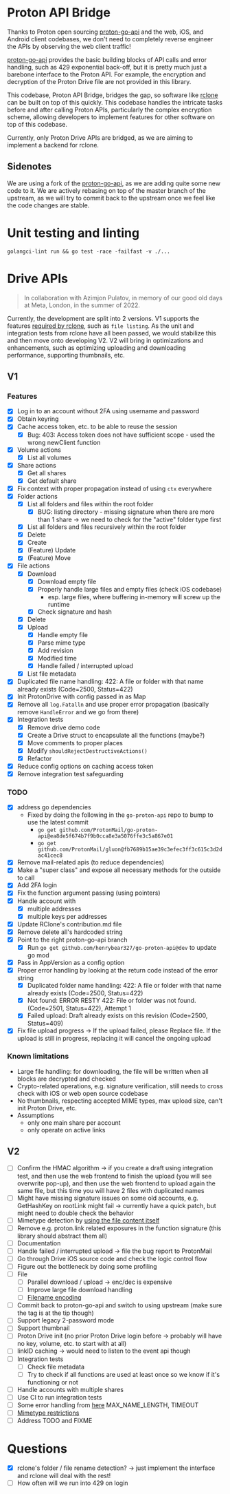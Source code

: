 # Proton API Bridge

Thanks to Proton open sourcing [proton-go-api](https://github.com/ProtonMail/go-proton-api) and the web, iOS, and Android client codebases, we don't need to completely reverse engineer the APIs by observing the web client traffic!

[proton-go-api](https://github.com/ProtonMail/go-proton-api) provides the basic building blocks of API calls and error handling, such as 429 exponential back-off, but it is pretty much just a barebone interface to the Proton API. For example, the encryption and decryption of the Proton Drive file are not provided in this library. 

This codebase, Proton API Bridge, bridges the gap, so software like [rclone](https://github.com/rclone/rclone) can be built on top of this quickly. This codebase handles the intricate tasks before and after calling Proton APIs, particularly the complex encryption scheme, allowing developers to implement features for other software on top of this codebase.

Currently, only Proton Drive APIs are bridged, as we are aiming to implement a backend for rclone.

## Sidenotes

We are using a fork of the [proton-go-api](https://github.com/henrybear327/go-proton-api), as we are adding quite some new code to it. We are actively rebasing on top of the master branch of the upstream, as we will try to commit back to the upstream once we feel like the code changes are stable.

# Unit testing and linting 

`golangci-lint run && go test -race -failfast -v ./...`

# Drive APIs

> In collaboration with Azimjon Pulatov, in memory of our good old days at Meta, London, in the summer of 2022.

Currently, the development are split into 2 versions. 
V1 supports the features [required by rclone](https://github.com/henrybear327/rclone/blob/master/fs/types.go), such as `file listing`. As the unit and integration tests from rclone have all been passed, we would stabilize this and then move onto developing V2.
V2 will bring in optimizations and enhancements, such as optimizing uploading and downloading performance, supporting thumbnails, etc.

## V1

### Features

- [x] Log in to an account without 2FA using username and password 
- [x] Obtain keyring
- [x] Cache access token, etc. to be able to reuse the session
    - [x] Bug: 403: Access token does not have sufficient scope - used the wrong newClient function
- [x] Volume actions
    - [x] List all volumes
- [x] Share actions
    - [x] Get all shares
    - [x] Get default share
- [x] Fix context with proper propagation instead of using `ctx` everywhere
- [x] Folder actions
    - [x] List all folders and files within the root folder
        - [x] BUG: listing directory - missing signature when there are more than 1 share -> we need to check for the "active" folder type first
    - [x] List all folders and files recursively within the root folder
    - [x] Delete
    - [x] Create
    - [x] (Feature) Update
    - [x] (Feature) Move
- [x] File actions
    - [x] Download
        - [x] Download empty file
        - [x] Properly handle large files and empty files (check iOS codebase)
            - esp. large files, where buffering in-memory will screw up the runtime
        - [x] Check signature and hash
    - [x] Delete
    - [x] Upload
        - [x] Handle empty file        
        - [x] Parse mime type 
        - [x] Add revision
        - [x] Modified time
        - [x] Handle failed / interrupted upload
    - [x] List file metadata 
- [x] Duplicated file name handling: 422: A file or folder with that name already exists (Code=2500, Status=422)
- [x] Init ProtonDrive with config passed in as Map
- [x] Remove all `log.Fatalln` and use proper error propagation (basically remove `HandleError` and we go from there)
- [x] Integration tests
    - [x] Remove drive demo code
    - [x] Create a Drive struct to encapsulate all the functions (maybe?)
    - [x] Move comments to proper places
    - [x] Modify `shouldRejectDestructiveActions()`
    - [x] Refactor 
- [x] Reduce config options on caching access token
- [x] Remove integration test safeguarding

### TODO

- [x] address go dependencies
    - Fixed by doing the following in the `go-proton-api` repo to bump to use the latest commit
        - `go get github.com/ProtonMail/go-proton-api@ea8de5f674b7f9b0cca8e3a5076ffe3c5a867e01`
        - `go get github.com/ProtonMail/gluon@fb7689b15ae39c3efec3ff3c615c3d2dac41cec8`
- [x] Remove mail-related apis (to reduce dependencies) 
- [x] Make a "super class" and expose all necessary methods for the outside to call
- [x] Add 2FA login
- [x] Fix the function argument passing (using pointers)
- [x] Handle account with
    - [x] multiple addresses
    - [x] multiple keys per addresses
- [x] Update RClone's contribution.md file
- [x] Remove delete all's hardcoded string
- [x] Point to the right proton-go-api branch
    - [x] Run `go get github.com/henrybear327/go-proton-api@dev` to update go mod
- [x] Pass in AppVersion as a config option
- [x] Proper error handling by looking at the return code instead of the error string
    - [x] Duplicated folder name handling: 422: A file or folder with that name already exists (Code=2500, Status=422)
    - [x] Not found: ERROR RESTY 422: File or folder was not found. (Code=2501, Status=422), Attempt 1
    - [x] Failed upload: Draft already exists on this revision (Code=2500, Status=409)
- [x] Fix file upload progress -> If the upload failed, please Replace file. If the upload is still in progress, replacing it will cancel the ongoing upload

### Known limitations

- Large file handling: for downloading, the file will be written when all blocks are decrypted and checked
- Crypto-related operations, e.g. signature verification, still needs to cross check with iOS or web open source codebase 
- No thumbnails, respecting accepted MIME types, max upload size, can't init Proton Drive, etc.
- Assumptions
    - only one main share per account
    - only operate on active links

## V2

- [ ] Confirm the HMAC algorithm -> if you create a draft using integration test, and then use the web frontend to finish the upload (you will see overwrite pop-up), and then use the web frontend to upload again the same file, but this time you will have 2 files with duplicated names
- [ ] Might have missing signature issues on some old accounts, e.g. GetHashKey on rootLink might fail -> currently have a quick patch, but might need to double check the behavior
- [ ] Mimetype detection by [using the file content itself](github.com/gabriel-vasile/mimetype)
- [ ] Remove e.g. proton.link related exposures in the function signature (this library should abstract them all)
- [ ] Documentation
- [ ] Handle failed / interrupted upload -> file the bug report to ProtonMail
- [ ] Go through Drive iOS source code and check the logic control flow
- [ ] Figure out the bottleneck by doing some profiling 
- [ ] File
    - [ ] Parallel download / upload -> enc/dec is expensive
    - [ ] Improve large file download handling
    - [ ] [Filename encoding](https://github.com/ProtonMail/WebClients/blob/b4eba99d241af4fdae06ff7138bd651a40ef5d3c/applications/drive/src/app/store/_links/validation.ts#L51)
- [ ] Commit back to proton-go-api and switch to using upstream (make sure the tag is at the tip though)
- [ ] Support legacy 2-password mode
- [ ] Support thumbnail
- [ ] Proton Drive init (no prior Proton Drive login before -> probably will have no key, volume, etc. to start with at all)
- [ ] linkID caching -> would need to listen to the event api though
- [ ] Integration tests
    - [ ] Check file metadata
    - [ ] Try to check if all functions are used at least once so we know if it's functioning or not
- [ ] Handle accounts with multiple shares
- [ ] Use CI to run integration tests
- [ ] Some error handling from [here](https://github.com/ProtonMail/WebClients/blob/main/packages/shared/lib/drive/constants.ts) MAX_NAME_LENGTH, TIMEOUT
- [ ] [Mimetype restrictions](https://github.com/ProtonMail/WebClients/blob/main/packages/shared/lib/drive/constants.ts#LL47C14-L47C42)
- [ ] Address TODO and FIXME

# Questions

- [x] rclone's folder / file rename detection? -> just implement the interface and rclone will deal with the rest!
- [ ] How often will we run into 429 on login
